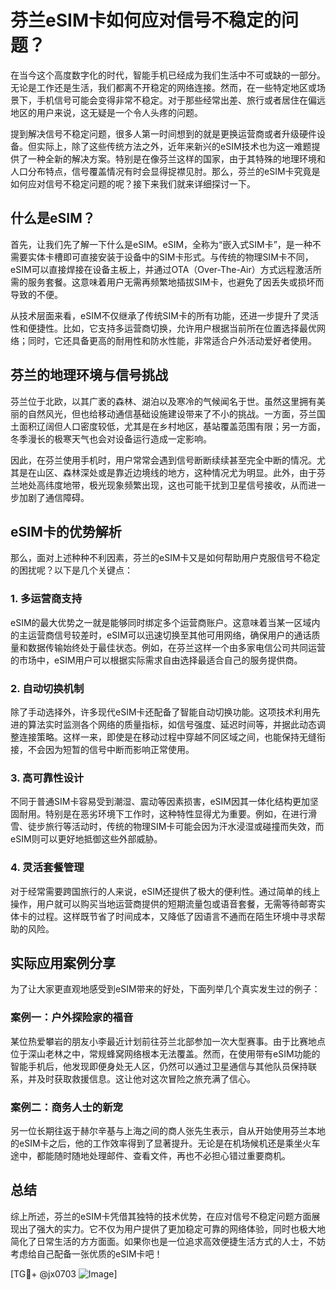 # 芬兰eSIM卡如何应对信号不稳定的问题？

在当今这个高度数字化的时代，智能手机已经成为我们生活中不可或缺的一部分。无论是工作还是生活，我们都离不开稳定的网络连接。然而，在一些特定地区或场景下，手机信号可能会变得非常不稳定。对于那些经常出差、旅行或者居住在偏远地区的用户来说，这无疑是一个令人头疼的问题。

提到解决信号不稳定问题，很多人第一时间想到的就是更换运营商或者升级硬件设备。但实际上，除了这些传统方法之外，近年来新兴的eSIM技术也为这一难题提供了一种全新的解决方案。特别是在像芬兰这样的国家，由于其特殊的地理环境和人口分布特点，信号覆盖情况有时会显得捉襟见肘。那么，芬兰的eSIM卡究竟是如何应对信号不稳定问题的呢？接下来我们就来详细探讨一下。

## 什么是eSIM？

首先，让我们先了解一下什么是eSIM。eSIM，全称为“嵌入式SIM卡”，是一种不需要实体卡槽即可直接安装于设备中的SIM卡形式。与传统的物理SIM卡不同，eSIM可以直接焊接在设备主板上，并通过OTA（Over-The-Air）方式远程激活所需的服务套餐。这意味着用户无需再频繁地插拔SIM卡，也避免了因丢失或损坏而导致的不便。

从技术层面来看，eSIM不仅继承了传统SIM卡的所有功能，还进一步提升了灵活性和便捷性。比如，它支持多运营商切换，允许用户根据当前所在位置选择最优网络；同时，它还具备更高的耐用性和防水性能，非常适合户外活动爱好者使用。

## 芬兰的地理环境与信号挑战

芬兰位于北欧，以其广袤的森林、湖泊以及寒冷的气候闻名于世。虽然这里拥有美丽的自然风光，但也给移动通信基础设施建设带来了不小的挑战。一方面，芬兰国土面积辽阔但人口密度较低，尤其是在乡村地区，基站覆盖范围有限；另一方面，冬季漫长的极寒天气也会对设备运行造成一定影响。

因此，在芬兰使用手机时，用户常常会遇到信号断断续续甚至完全中断的情况。尤其是在山区、森林深处或是靠近边境线的地方，这种情况尤为明显。此外，由于芬兰地处高纬度地带，极光现象频繁出现，这也可能干扰到卫星信号接收，从而进一步加剧了通信障碍。

## eSIM卡的优势解析

那么，面对上述种种不利因素，芬兰的eSIM卡又是如何帮助用户克服信号不稳定的困扰呢？以下是几个关键点：

### 1. 多运营商支持

eSIM的最大优势之一就是能够同时绑定多个运营商账户。这意味着当某一区域内的主运营商信号较差时，eSIM可以迅速切换至其他可用网络，确保用户的通话质量和数据传输始终处于最佳状态。例如，在芬兰这样一个由多家电信公司共同运营的市场中，eSIM用户可以根据实际需求自由选择最适合自己的服务提供商。

### 2. 自动切换机制

除了手动选择外，许多现代eSIM卡还配备了智能自动切换功能。这项技术利用先进的算法实时监测各个网络的质量指标，如信号强度、延迟时间等，并据此动态调整连接策略。这样一来，即使是在移动过程中穿越不同区域之间，也能保持无缝衔接，不会因为短暂的信号中断而影响正常使用。

### 3. 高可靠性设计

不同于普通SIM卡容易受到潮湿、震动等因素损害，eSIM因其一体化结构更加坚固耐用。特别是在恶劣环境下工作时，这种特性显得尤为重要。例如，在进行滑雪、徒步旅行等活动时，传统的物理SIM卡可能会因为汗水浸湿或碰撞而失效，而eSIM则可以更好地抵御这些外部威胁。

### 4. 灵活套餐管理

对于经常需要跨国旅行的人来说，eSIM还提供了极大的便利性。通过简单的线上操作，用户就可以购买当地运营商提供的短期流量包或语音套餐，无需等待邮寄实体卡的过程。这样既节省了时间成本，又降低了因语言不通而在陌生环境中寻求帮助的风险。

## 实际应用案例分享

为了让大家更直观地感受到eSIM带来的好处，下面列举几个真实发生过的例子：

### 案例一：户外探险家的福音

某位热爱攀岩的朋友小李最近计划前往芬兰北部参加一次大型赛事。由于比赛地点位于深山老林之中，常规蜂窝网络根本无法覆盖。然而，在使用带有eSIM功能的智能手机后，他发现即便身处无人区，仍然可以通过卫星通信与其他队员保持联系，并及时获取救援信息。这让他对这次冒险之旅充满了信心。

### 案例二：商务人士的新宠

另一位长期往返于赫尔辛基与上海之间的商人张先生表示，自从开始使用芬兰本地的eSIM卡之后，他的工作效率得到了显著提升。无论是在机场候机还是乘坐火车途中，都能随时随地处理邮件、查看文件，再也不必担心错过重要商机。

## 总结

综上所述，芬兰的eSIM卡凭借其独特的技术优势，在应对信号不稳定问题方面展现出了强大的实力。它不仅为用户提供了更加稳定可靠的网络体验，同时也极大地简化了日常生活的方方面面。如果你也是一位追求高效便捷生活方式的人士，不妨考虑给自己配备一张优质的eSIM卡吧！

[TG💪+ @jx0703 ![Image](https://github.com/user-attachments/assets/dbca1d08-cadb-493c-b0ec-ad6f7a83f270)]